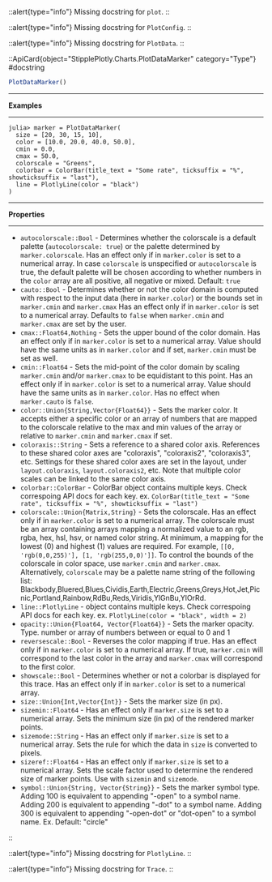 



::alert{type="info"}
Missing docstring for `plot`. 
::




::alert{type="info"}
Missing docstring for `PlotConfig`. 
::




::alert{type="info"}
Missing docstring for `PlotData`. 
::


::ApiCard{object="StipplePlotly.Charts.PlotDataMarker" category="Type"}
#docstring


```julia
PlotDataMarker()
```

---

**Examples**

---

```
julia> marker = PlotDataMarker(
  size = [20, 30, 15, 10],
  color = [10.0, 20.0, 40.0, 50.0],
  cmin = 0.0,
  cmax = 50.0,
  colorscale = "Greens",
  colorbar = ColorBar(title_text = "Some rate", ticksuffix = "%", showticksuffix = "last"),
  line = PlotlyLine(color = "black")
)
```

---

**Properties**

---

  * `autocolorscale::Bool` - Determines whether the colorscale is a default palette (`autocolorscale: true`) or the palette determined by `marker.colorscale`. Has an effect only if in `marker.color` is set to a numerical array. In case `colorscale` is unspecified or `autocolorscale` is true, the default palette will be chosen according to whether numbers in the `color` array are all positive, all negative or mixed. Default: `true`
  * `cauto::Bool` - Determines whether or not the color domain is computed with respect to the input data (here in `marker.color`) or the bounds set in `marker.cmin` and `marker.cmax` Has an effect only if in `marker.color` is set to a numerical array. Defaults to `false` when `marker.cmin` and `marker.cmax` are set by the user.
  * `cmax::Float64,Nothing` - Sets the upper bound of the color domain. Has an effect only if in `marker.color` is set to a numerical array. Value should have the same units as in `marker.color` and if set, `marker.cmin` must be set as well.
  * `cmin::Float64` - Sets the mid-point of the color domain by scaling `marker.cmin` and/or `marker.cmax` to be equidistant to this point. Has an effect only if in `marker.color` is set to a numerical array. Value should have the same units as in `marker.color`. Has no effect when `marker.cauto` is `false`.
  * `color::Union{String,Vector{Float64}}` - Sets the marker color. It accepts either a specific color or an array of numbers that are mapped to the colorscale relative to the max and min values of the array or relative to `marker.cmin` and `marker.cmax` if set.
  * `coloraxis::String` - Sets a reference to a shared color axis. References to these shared color axes are "coloraxis", "coloraxis2", "coloraxis3", etc. Settings for these shared color axes are set in the layout, under `layout.coloraxis`, `layout.coloraxis2`, etc. Note that multiple color scales can be linked to the same color axis.
  * `colorbar::ColorBar` - ColorBar object contains multiple keys. Check correspoing API docs for each key. ex. `ColorBar(title_text = "Some rate", ticksuffix = "%", showticksuffix = "last")`
  * `colorscale::Union{Matrix,String}` - Sets the colorscale. Has an effect only if in `marker.color` is set to a numerical array. The colorscale must be an array containing arrays mapping a normalized value to an rgb, rgba, hex, hsl, hsv, or named color string. At minimum, a mapping for the lowest (0) and highest (1) values are required. For example, `[[0, 'rgb(0,0,255)'], [1, 'rgb(255,0,0)']]`. To control the bounds of the colorscale in color space, use `marker.cmin` and `marker.cmax`. Alternatively, `colorscale` may be a palette name string of the following list: Blackbody,Bluered,Blues,Cividis,Earth,Electric,Greens,Greys,Hot,Jet,Picnic,Portland,Rainbow,RdBu,Reds,Viridis,YlGnBu,YlOrRd.
  * `line::PlotlyLine` - object contains multiple keys. Check correspoing API docs for each key. ex. `PlotlyLine(color = "black", width = 2)`
  * `opacity::Union{Float64, Vector{Float64}}` - Sets the marker opacity. Type. number or array of numbers between or equal to 0 and 1
  * `reversescale::Bool` - Reverses the color mapping if true. Has an effect only if in `marker.color` is set to a numerical array. If true, `marker.cmin` will correspond to the last color in the array and `marker.cmax` will correspond to the first color.
  * `showscale::Bool` - Determines whether or not a colorbar is displayed for this trace. Has an effect only if in `marker.color` is set to a numerical array.
  * `size::Union{Int,Vector{Int}}` - Sets the marker size (in px).
  * `sizemin::Float64` - Has an effect only if `marker.size` is set to a numerical array. Sets the minimum size (in px) of the rendered marker points.
  * `sizemode::String` - Has an effect only if `marker.size` is set to a numerical array. Sets the rule for which the data in `size` is converted to pixels.
  * `sizeref::Float64` - Has an effect only if `marker.size` is set to a numerical array. Sets the scale factor used to determine the rendered size of marker points. Use with `sizemin` and `sizemode`.
  * `symbol::Union{String, Vector{String}}` - Sets the marker symbol type. Adding 100 is equivalent to appending "-open" to a symbol name. Adding 200 is equivalent to appending "-dot" to a symbol name. Adding 300 is equivalent to appending "-open-dot" or "dot-open" to a symbol name. Ex.  Default: "circle"

::


::alert{type="info"}
Missing docstring for `PlotlyLine`. 
::




::alert{type="info"}
Missing docstring for `Trace`. 
::


